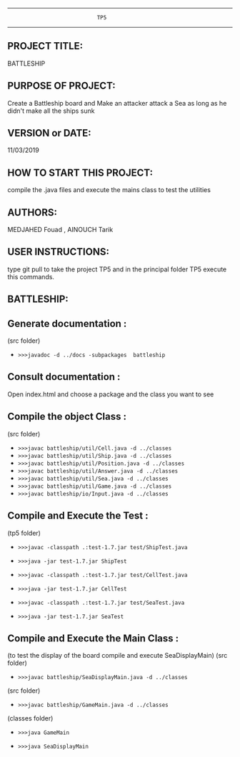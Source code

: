------------------------------------------------------------------------
                                TP5
------------------------------------------------------------------------
## PROJECT TITLE:
  BATTLESHIP
## PURPOSE OF PROJECT:
  Create a Battleship board and Make an attacker attack a Sea as long as he didn't make all the ships sunk
## VERSION or DATE:
  11/03/2019
## HOW TO START THIS PROJECT:
  compile the .java files and execute the mains class to test the utilities
## AUTHORS:
  MEDJAHED Fouad , AINOUCH Tarik
## USER INSTRUCTIONS:

type git pull to take the project TP5 and in the principal folder TP5 execute this commands.

## BATTLESHIP:

## Generate documentation :
(src folder)
* `>>>javadoc -d ../docs -subpackages  battleship`

## Consult documentation :

Open index.html and choose a package and the class you want to see

## Compile the object Class :
(src folder)
* `>>>javac battleship/util/Cell.java -d ../classes`
* `>>>javac battleship/util/Ship.java -d ../classes`
* `>>>javac battleship/util/Position.java -d ../classes`
* `>>>javac battleship/util/Answer.java -d ../classes`
* `>>>javac battleship/util/Sea.java -d ../classes`
* `>>>javac battleship/util/Game.java -d ../classes`
* `>>>javac battleship/io/Input.java -d ../classes`


## Compile and Execute the Test :
(tp5 folder)
* `>>>javac -classpath .:test-1.7.jar test/ShipTest.java`

* `>>>java -jar test-1.7.jar ShipTest`

* `>>>javac -classpath .:test-1.7.jar test/CellTest.java`

* `>>>java -jar test-1.7.jar CellTest`

* `>>>javac -classpath .:test-1.7.jar test/SeaTest.java`

* `>>>java -jar test-1.7.jar SeaTest`

## Compile and Execute the Main Class :
(to test the display of the board compile and execute SeaDisplayMain)
(src folder)
* `>>>javac battleship/SeaDisplayMain.java -d ../classes`

(src folder)
* `>>>javac battleship/GameMain.java -d ../classes`

(classes folder)
* `>>>java GameMain`

* `>>>java SeaDisplayMain`

